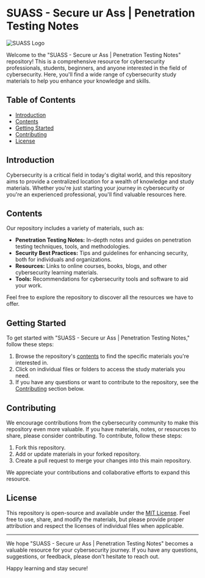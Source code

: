 # SUASS - Secure ur Ass | Penetration Testing Notes

![SUASS Logo](https://github.com/GTekSD/SUASS/assets/55411358/3c21fe4e-d10b-4c31-a382-1d483607eea0) <!-- Optional: You can include a logo or banner here -->

Welcome to the "SUASS - Secure ur Ass | Penetration Testing Notes" repository! This is a comprehensive resource for cybersecurity professionals, students, beginners, and anyone interested in the field of cybersecurity. Here, you'll find a wide range of cybersecurity study materials to help you enhance your knowledge and skills.

## Table of Contents
- [Introduction](#introduction)
- [Contents](#contents)
- [Getting Started](#getting-started)
- [Contributing](#contributing)
- [License](#license)

## Introduction

Cybersecurity is a critical field in today's digital world, and this repository aims to provide a centralized location for a wealth of knowledge and study materials. Whether you're just starting your journey in cybersecurity or you're an experienced professional, you'll find valuable resources here.

## Contents

Our repository includes a variety of materials, such as:
- **Penetration Testing Notes:** In-depth notes and guides on penetration testing techniques, tools, and methodologies.
- **Security Best Practices:** Tips and guidelines for enhancing security, both for individuals and organizations.
- **Resources:** Links to online courses, books, blogs, and other cybersecurity learning materials.
- **Tools:** Recommendations for cybersecurity tools and software to aid your work.

Feel free to explore the repository to discover all the resources we have to offer.

## Getting Started

To get started with "SUASS - Secure ur Ass | Penetration Testing Notes," follow these steps:

1. Browse the repository's [contents](#contents) to find the specific materials you're interested in.
2. Click on individual files or folders to access the study materials you need.
3. If you have any questions or want to contribute to the repository, see the [Contributing](#contributing) section below.

## Contributing

We encourage contributions from the cybersecurity community to make this repository even more valuable. If you have materials, notes, or resources to share, please consider contributing. To contribute, follow these steps:

1. Fork this repository.
2. Add or update materials in your forked repository.
3. Create a pull request to merge your changes into this main repository.

We appreciate your contributions and collaborative efforts to expand this resource.

## License

This repository is open-source and available under the [MIT License](LICENSE). Feel free to use, share, and modify the materials, but please provide proper attribution and respect the licenses of individual files when applicable.

---

We hope "SUASS - Secure ur Ass | Penetration Testing Notes" becomes a valuable resource for your cybersecurity journey. If you have any questions, suggestions, or feedback, please don't hesitate to reach out.

Happy learning and stay secure!

